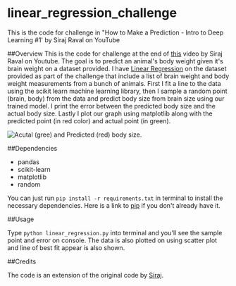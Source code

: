 # linear_regression_challenge
This is the code for challenge in "How to Make a Prediction - Intro to Deep Learning #1' by Siraj Raval on YouTube

##Overview
This is the code for challenge at the end of [this](https://youtu.be/vOppzHpvTiQ) video by Siraj Raval on Youtube. The goal is to predict an animal's body weight given it's brain weight on a dataset provided. I have [Linear Regression](http://www.statisticssolutions.com/what-is-linear-regression/) on the dataset provided as part of the challenge that include a list of brain weight and body weight measurements from a bunch of animals. First I fit a line to the data using the scikit learn machine learning library, then I sample a random point (brain, body) from the data and predict body size from brain size using our trained model. I print the error between the predicted body size and the actual body size. Lastly I plot our graph using matplotlib along with the predicted point (in red color) and actual point (in green).

![](/plots/challenge1.jpg?raw=true "Acutal (gree) and Predicted (red) body size.")

##Dependencies

* pandas
* scikit-learn
* matplotlib
* random

You can just run
`pip install -r requirements.txt` 
in terminal to install the necessary dependencies. Here is a link to [pip](https://pip.pypa.io/en/stable/installing/) if you don't already have it.

##Usage

Type `python linear_regression.py` into terminal and you'll see the sample point and error on console. The data is also plotted on using scatter plot and line of best fit appear is also shown.


##Credits

The code is an extension of the original code by [Siraj](https://github.com/llSourcell).

